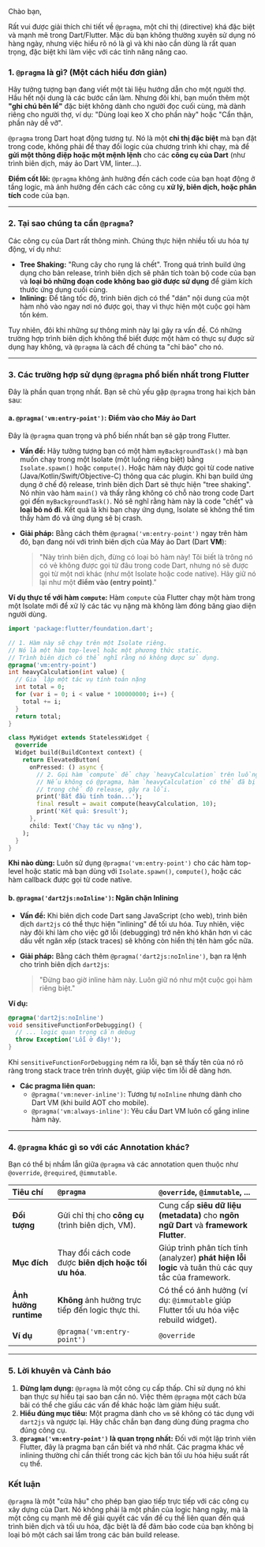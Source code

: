 Chào bạn,

Rất vui được giải thích chi tiết về `@pragma`, một chỉ thị (directive) khá đặc biệt và mạnh mẽ trong Dart/Flutter. Mặc dù bạn không thường xuyên sử dụng nó hàng ngày, nhưng việc hiểu rõ nó là gì và khi nào cần dùng là rất quan trọng, đặc biệt khi làm việc với các tính năng nâng cao.

### 1. `@pragma` là gì? (Một cách hiểu đơn giản)

Hãy tưởng tượng bạn đang viết một tài liệu hướng dẫn cho một người thợ. Hầu hết nội dung là các bước cần làm. Nhưng đôi khi, bạn muốn thêm một **"ghi chú bên lề"** đặc biệt không dành cho người đọc cuối cùng, mà dành riêng cho người thợ, ví dụ: "Dùng loại keo X cho phần này" hoặc "Cẩn thận, phần này dễ vỡ".

`@pragma` trong Dart hoạt động tương tự. Nó là một **chỉ thị đặc biệt** mà bạn đặt trong code, không phải để thay đổi logic của chương trình khi chạy, mà để **gửi một thông điệp hoặc một mệnh lệnh** cho các **công cụ của Dart** (như trình biên dịch, máy ảo Dart VM, linter...).

**Điểm cốt lõi:** `@pragma` không ảnh hưởng đến cách code của bạn hoạt động ở tầng logic, mà ảnh hưởng đến cách các công cụ **xử lý, biên dịch, hoặc phân tích** code của bạn.

---

### 2. Tại sao chúng ta cần `@pragma`?

Các công cụ của Dart rất thông minh. Chúng thực hiện nhiều tối ưu hóa tự động, ví dụ như:
*   **Tree Shaking:** "Rung cây cho rụng lá chết". Trong quá trình build ứng dụng cho bản release, trình biên dịch sẽ phân tích toàn bộ code của bạn và **loại bỏ những đoạn code không bao giờ được sử dụng** để giảm kích thước ứng dụng cuối cùng.
*   **Inlining:** Để tăng tốc độ, trình biên dịch có thể "dán" nội dung của một hàm nhỏ vào ngay nơi nó được gọi, thay vì thực hiện một cuộc gọi hàm tốn kém.

Tuy nhiên, đôi khi những sự thông minh này lại gây ra vấn đề. Có những trường hợp trình biên dịch không thể biết được một hàm có thực sự được sử dụng hay không, và `@pragma` là cách để chúng ta "chỉ bảo" cho nó.

---

### 3. Các trường hợp sử dụng `@pragma` phổ biến nhất trong Flutter

Đây là phần quan trọng nhất. Bạn sẽ chủ yếu gặp `@pragma` trong hai kịch bản sau:

#### a. `@pragma('vm:entry-point')`: Điểm vào cho Máy ảo Dart

Đây là `@pragma` quan trọng và phổ biến nhất bạn sẽ gặp trong Flutter.

*   **Vấn đề:** Hãy tưởng tượng bạn có một hàm `myBackgroundTask()` mà bạn muốn chạy trong một Isolate (một luồng riêng biệt) bằng `Isolate.spawn()` hoặc `compute()`. Hoặc hàm này được gọi từ code native (Java/Kotlin/Swift/Objective-C) thông qua các plugin.
    Khi bạn build ứng dụng ở chế độ release, trình biên dịch Dart sẽ thực hiện "tree shaking". Nó nhìn vào hàm `main()` và thấy rằng không có chỗ nào trong code Dart gọi đến `myBackgroundTask()`. Nó sẽ nghĩ rằng hàm này là code "chết" và **loại bỏ nó đi**. Kết quả là khi bạn chạy ứng dụng, Isolate sẽ không thể tìm thấy hàm đó và ứng dụng sẽ bị crash.

*   **Giải pháp:** Bằng cách thêm `@pragma('vm:entry-point')` ngay trên hàm đó, bạn đang nói với trình biên dịch của Máy ảo Dart (Dart **VM**):
    > "Này trình biên dịch, đừng có loại bỏ hàm này! Tôi biết là trông nó có vẻ không được gọi từ đâu trong code Dart, nhưng nó sẽ được gọi từ một nơi khác (như một Isolate hoặc code native). Hãy giữ nó lại như một **điểm vào (entry point)**."

**Ví dụ thực tế với hàm `compute`:**
Hàm `compute` của Flutter chạy một hàm trong một Isolate mới để xử lý các tác vụ nặng mà không làm đóng băng giao diện người dùng.

```dart
import 'package:flutter/foundation.dart';

// 1. Hàm này sẽ chạy trên một Isolate riêng.
// Nó là một hàm top-level hoặc một phương thức static.
// Trình biên dịch có thể nghĩ rằng nó không được sử dụng.
@pragma('vm:entry-point')
int heavyCalculation(int value) {
  // Giả lập một tác vụ tính toán nặng
  int total = 0;
  for (var i = 0; i < value * 100000000; i++) {
    total += i;
  }
  return total;
}

class MyWidget extends StatelessWidget {
  @override
  Widget build(BuildContext context) {
    return ElevatedButton(
      onPressed: () async {
        // 2. Gọi hàm `compute` để chạy `heavyCalculation` trên luồng khác.
        // Nếu không có @pragma, hàm `heavyCalculation` có thể đã bị loại bỏ
        // trong chế độ release, gây ra lỗi.
        print('Bắt đầu tính toán...');
        final result = await compute(heavyCalculation, 10);
        print('Kết quả: $result');
      },
      child: Text('Chạy tác vụ nặng'),
    );
  }
}
```
**Khi nào dùng:** Luôn sử dụng `@pragma('vm:entry-point')` cho các hàm top-level hoặc static mà bạn dùng với `Isolate.spawn()`, `compute()`, hoặc các hàm callback được gọi từ code native.

#### b. `@pragma('dart2js:noInline')`: Ngăn chặn Inlining

*   **Vấn đề:** Khi biên dịch code Dart sang JavaScript (cho web), trình biên dịch `dart2js` có thể thực hiện "inlining" để tối ưu hóa. Tuy nhiên, việc này đôi khi làm cho việc gỡ lỗi (debugging) trở nên khó khăn hơn vì các dấu vết ngăn xếp (stack traces) sẽ không còn hiển thị tên hàm gốc nữa.

*   **Giải pháp:** Bằng cách thêm `@pragma('dart2js:noInline')`, bạn ra lệnh cho trình biên dịch `dart2js`:
    > "Đừng bao giờ inline hàm này. Luôn giữ nó như một cuộc gọi hàm riêng biệt."

**Ví dụ:**
```dart
@pragma('dart2js:noInline')
void sensitiveFunctionForDebugging() {
  // ... logic quan trọng cần debug
  throw Exception('Lỗi ở đây!');
}
```
Khi `sensitiveFunctionForDebugging` ném ra lỗi, bạn sẽ thấy tên của nó rõ ràng trong stack trace trên trình duyệt, giúp việc tìm lỗi dễ dàng hơn.

*   **Các pragma liên quan:**
    *   `@pragma('vm:never-inline')`: Tương tự `noInline` nhưng dành cho Dart VM (khi build AOT cho mobile).
    *   `@pragma('vm:always-inline')`: Yêu cầu Dart VM luôn cố gắng inline hàm này.

---

### 4. `@pragma` khác gì so với các Annotation khác?

Bạn có thể bị nhầm lẫn giữa `@pragma` và các annotation quen thuộc như `@override`, `@required`, `@immutable`.

| Tiêu chí | `@pragma` | `@override`, `@immutable`, ... |
| :--- | :--- | :--- |
| **Đối tượng** | Gửi chỉ thị cho **công cụ** (trình biên dịch, VM). | Cung cấp **siêu dữ liệu (metadata)** cho **ngôn ngữ Dart** và **framework Flutter**. |
| **Mục đích** | Thay đổi cách code được **biên dịch hoặc tối ưu hóa**. | Giúp trình phân tích tĩnh (analyzer) **phát hiện lỗi logic** và tuân thủ các quy tắc của framework. |
| **Ảnh hưởng runtime** | **Không** ảnh hưởng trực tiếp đến logic thực thi. | Có thể có ảnh hưởng (ví dụ: `@immutable` giúp Flutter tối ưu hóa việc rebuild widget). |
| **Ví dụ** | `@pragma('vm:entry-point')` | `@override` |

---

### 5. Lời khuyên và Cảnh báo

1.  **Đừng lạm dụng:** `@pragma` là một công cụ cấp thấp. Chỉ sử dụng nó khi bạn thực sự hiểu tại sao bạn cần nó. Việc thêm `@pragma` một cách bừa bãi có thể che giấu các vấn đề khác hoặc làm giảm hiệu suất.
2.  **Hiểu đúng mục tiêu:** Một pragma dành cho `vm` sẽ không có tác dụng với `dart2js` và ngược lại. Hãy chắc chắn bạn đang dùng đúng pragma cho đúng công cụ.
3.  **`@pragma('vm:entry-point')` là quan trọng nhất:** Đối với một lập trình viên Flutter, đây là pragma bạn cần biết và nhớ nhất. Các pragma khác về inlining thường chỉ cần thiết trong các kịch bản tối ưu hóa hiệu suất rất cụ thể.

### Kết luận

`@pragma` là một "cửa hậu" cho phép bạn giao tiếp trực tiếp với các công cụ xây dựng của Dart. Nó không phải là một phần của logic hàng ngày, mà là một công cụ mạnh mẽ để giải quyết các vấn đề cụ thể liên quan đến quá trình biên dịch và tối ưu hóa, đặc biệt là để đảm bảo code của bạn không bị loại bỏ một cách sai lầm trong các bản build release.
